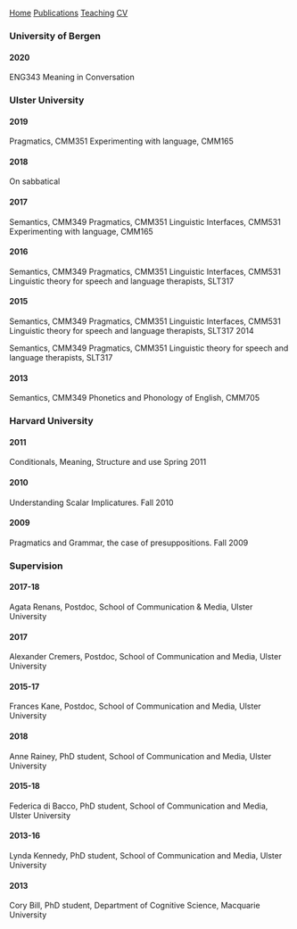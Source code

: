 <a href="./Home/">Home</a>
<a href="./Publications">Publications</a>
<a href="./Teaching">Teaching</a>
<a href="./CV/">CV</a>

### University of Bergen
#### 2020
ENG343 Meaning in Conversation
### Ulster University
#### 2019

Pragmatics, CMM351
Experimenting with language, CMM165
#### 2018

On sabbatical
#### 2017

Semantics, CMM349
Pragmatics, CMM351
Linguistic Interfaces, CMM531
Experimenting with language, CMM165
#### 2016

Semantics, CMM349
Pragmatics, CMM351
Linguistic Interfaces, CMM531
Linguistic theory for speech and language therapists, SLT317
#### 2015

Semantics, CMM349
Pragmatics, CMM351
Linguistic Interfaces, CMM531
Linguistic theory for speech and language therapists, SLT317
2014

Semantics, CMM349
Pragmatics, CMM351
Linguistic theory for speech and language therapists, SLT317
#### 2013

Semantics, CMM349
Phonetics and Phonology of English, CMM705
### Harvard University

#### 2011

Conditionals, Meaning, Structure and use Spring 2011
#### 2010

Understanding Scalar Implicatures. Fall 2010
#### 2009

Pragmatics and Grammar, the case of presuppositions. Fall 2009
### Supervision

#### 2017-18

Agata Renans, Postdoc, School of Communication & Media, Ulster University
#### 2017

Alexander Cremers, Postdoc, School of Communication and Media, Ulster University
#### 2015-17

Frances Kane, Postdoc, School of Communication and Media, Ulster University
#### 2018

Anne Rainey, PhD student, School of Communication and Media, Ulster University
#### 2015-18

Federica di Bacco, PhD student, School of Communication and Media, Ulster University
#### 2013-16

Lynda Kennedy, PhD student, School of Communication and Media, Ulster University
#### 2013

Cory Bill, PhD student, Department of Cognitive Science, Macquarie University
